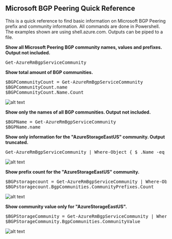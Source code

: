 ## Microsoft BGP Peering Quick Reference
This is a quick reference to find basic information on Microsoft BGP Peering prefix and community information. All commands are done in Powershell. The examples shown are using shell.azure.com. Outputs can be piped to a file.

**Show all Microsoft Peering BGP community names, values and prefixes. Output not included.**
<pre lang="...">
Get-AzureRmBgpServiceCommunity
</pre>

**Show total amount of BGP communities.**
<pre lang="...">
$BGPCommunityCount = Get-AzureRmBgpServiceCommunity
$BGPCommunityCount.name
$BGPCommunityCount.Name.Count
</pre>
![alt text](https://github.com/jwrightazure/lab/blob/master/images/bgp%20count.PNG)

**Show only the names of all BGP communities. Output not included.**
<pre lang="...">
$BGPName = Get-AzureRmBgpServiceCommunity
$BGPName.name
</pre>

**Show only information for the "AzureStorageEastUS" community. Output truncated.**
<pre lang="...">
Get-AzureRmBgpServiceCommunity | Where-Object { $_.Name -eq "AzureStorageEastUS" }
</pre>
![alt text](https://github.com/jwrightazure/lab/blob/master/images/bgpstoragecommunity.PNG)

**Show prefix count for the "AzureStorageEastUS" community.**
<pre lang="...">
$BGPstoragecount = Get-AzureRmBgpServiceCommunity | Where-Object { $_.Name -eq "AzureStorageEastUS" }
$BGPstoragecount.BgpCommunities.CommunityPrefixes.Count
</pre>
![alt text](https://github.com/jwrightazure/lab/blob/master/images/bgpstorageprefixcount.PNG)

**Show community value only for "AzureStorageEastUS".**
<pre lang="...">
$BGPStorageCommunity = Get-AzureRmBgpServiceCommunity | Where-Object { $_.Name -eq "AzureStorageEastUS" }
$BGPStorageCommunity.BgpCommunities.CommunityValue
</pre>
![alt text](https://github.com/jwrightazure/lab/blob/master/images/bgpstoragecommunityvalue.PNG)
